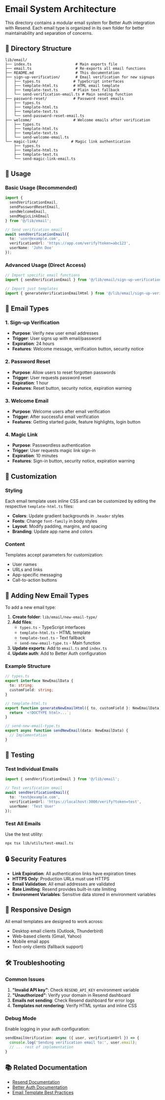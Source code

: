 # Email System Architecture

This directory contains a modular email system for Better Auth integration with Resend. Each email type is organized in its own folder for better maintainability and separation of concerns.

## 📁 Directory Structure

```
lib/email/
├── index.ts                    # Main exports file
├── email.ts                    # Re-exports all email functions
├── README.md                   # This documentation
├── sign-up-verification/       # Email verification for new signups
│   ├── types.ts               # TypeScript interfaces
│   ├── template-html.ts       # HTML email template
│   ├── template-text.ts       # Plain text fallback
│   └── send-verification-email.ts # Main sending function
├── password-reset/            # Password reset emails
│   ├── types.ts
│   ├── template-html.ts
│   ├── template-text.ts
│   └── send-password-reset-email.ts
├── welcome/                   # Welcome emails after verification
│   ├── types.ts
│   ├── template-html.ts
│   ├── template-text.ts
│   └── send-welcome-email.ts
└── magic-link/               # Magic link authentication
    ├── types.ts
    ├── template-html.ts
    ├── template-text.ts
    └── send-magic-link-email.ts
```

## 🚀 Usage

### Basic Usage (Recommended)
```typescript
import { 
  sendVerificationEmail, 
  sendPasswordResetEmail,
  sendWelcomeEmail,
  sendMagicLinkEmail 
} from '@/lib/email';

// Send verification email
await sendVerificationEmail({
  to: 'user@example.com',
  verificationUrl: 'https://app.com/verify?token=abc123',
  userName: 'John Doe'
});
```

### Advanced Usage (Direct Access)
```typescript
// Import specific email functions
import { sendVerificationEmail } from '@/lib/email/sign-up-verification/send-verification-email';

// Import just templates
import { generateVerificationEmailHtml } from '@/lib/email/sign-up-verification/template-html';
```

## 📧 Email Types

### 1. Sign-up Verification
- **Purpose**: Verify new user email addresses
- **Trigger**: User signs up with email/password
- **Expiration**: 24 hours
- **Features**: Welcome message, verification button, security notice

### 2. Password Reset
- **Purpose**: Allow users to reset forgotten passwords
- **Trigger**: User requests password reset
- **Expiration**: 1 hour
- **Features**: Reset button, security notice, expiration warning

### 3. Welcome Email
- **Purpose**: Welcome users after email verification
- **Trigger**: After successful email verification
- **Features**: Getting started guide, feature highlights, login button

### 4. Magic Link
- **Purpose**: Passwordless authentication
- **Trigger**: User requests magic link sign-in
- **Expiration**: 10 minutes
- **Features**: Sign-in button, security notice, expiration warning

## 🎨 Customization

### Styling
Each email template uses inline CSS and can be customized by editing the respective `template-html.ts` files:

- **Colors**: Update gradient backgrounds in `.header` styles
- **Fonts**: Change `font-family` in body styles
- **Layout**: Modify padding, margins, and spacing
- **Branding**: Update app name and colors

### Content
Templates accept parameters for customization:
- User names
- URLs and links
- App-specific messaging
- Call-to-action buttons

## 🔧 Adding New Email Types

To add a new email type:

1. **Create folder**: `lib/email/new-email-type/`
2. **Add files**:
   - `types.ts` - TypeScript interfaces
   - `template-html.ts` - HTML template
   - `template-text.ts` - Text fallback
   - `send-new-email-type.ts` - Main function
3. **Update exports**: Add to `email.ts` and `index.ts`
4. **Update auth**: Add to Better Auth configuration

### Example Structure
```typescript
// types.ts
export interface NewEmailData {
  to: string;
  customField: string;
}

// template-html.ts
export function generateNewEmailHtml({ to, customField }: NewEmailData) {
  return `<!DOCTYPE html>...`;
}

// send-new-email-type.ts
export async function sendNewEmail(data: NewEmailData) {
  // Implementation
}
```

## 🧪 Testing

### Test Individual Emails
```typescript
import { sendVerificationEmail } from '@/lib/email';

// Test verification email
await sendVerificationEmail({
  to: 'test@example.com',
  verificationUrl: 'https://localhost:3000/verify?token=test',
  userName: 'Test User'
});
```

### Test All Emails
Use the test utility:
```bash
npx tsx lib/utils/test-email.ts
```

## 🔒 Security Features

- **Link Expiration**: All authentication links have expiration times
- **HTTPS Only**: Production URLs must use HTTPS
- **Email Validation**: All email addresses are validated
- **Rate Limiting**: Resend provides built-in rate limiting
- **Environment Variables**: Sensitive data stored in environment variables

## 📱 Responsive Design

All email templates are designed to work across:
- Desktop email clients (Outlook, Thunderbird)
- Web-based clients (Gmail, Yahoo)
- Mobile email apps
- Text-only clients (fallback support)

## 🛠️ Troubleshooting

### Common Issues

1. **"Invalid API key"**: Check `RESEND_API_KEY` environment variable
2. **"Unauthorized"**: Verify your domain in Resend dashboard
3. **Emails not sending**: Check Resend dashboard for error logs
4. **Templates not rendering**: Verify HTML syntax and inline CSS

### Debug Mode
Enable logging in your auth configuration:
```typescript
sendEmailVerification: async ({ user, verificationUrl }) => {
  console.log('Sending verification email to:', user.email);
  // ... rest of implementation
}
```

## 📚 Related Documentation

- [Resend Documentation](https://resend.com/docs)
- [Better Auth Documentation](https://better-auth.com)
- [Email Template Best Practices](https://resend.com/docs/email-best-practices)
